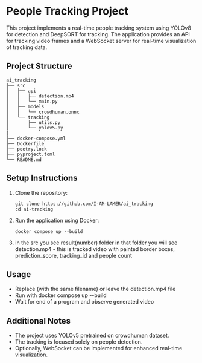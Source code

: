 # People Tracking Project

This project implements a real-time people tracking system using YOLOv8 for detection and DeepSORT for tracking. The application provides an API for tracking video frames and a WebSocket server for real-time visualization of tracking data.

## Project Structure

```
ai_tracking
├── src
│   ├── api
│   │   ├── detection.mp4
│   │   └── main.py
│   ├── models
│   │   └── crowdhuman.onnx
│   └── tracking
│       ├── utils.py
│       └── yolov5.py
|
├── docker-compose.yml
├── Dockerfile
├── poetry.lock
├── pyproject.toml
└── README.md
```

## Setup Instructions

1. Clone the repository:
   ```
   git clone https://github.com/I-AM-LAMER/ai_tracking
   cd ai-tracking
   ```

2. Run the application using Docker:
   ```
   docker compose up --build
   ```

3. in the src you see result(number) folder in that folder you will see detection.mp4 - this is tracked video with painted border boxes, prediction_score, tracking_id and people count

## Usage

- Replace (with the same filename) or leave the detection.mp4 file
- Run with docker compose up --build
- Wait for end of a program and observe generated video

## Additional Notes

- The project uses YOLOv5 pretrained on crowdhuman dataset.
- The tracking is focused solely on people detection.
- Optionally, WebSocket can be implemented for enhanced real-time visualization.